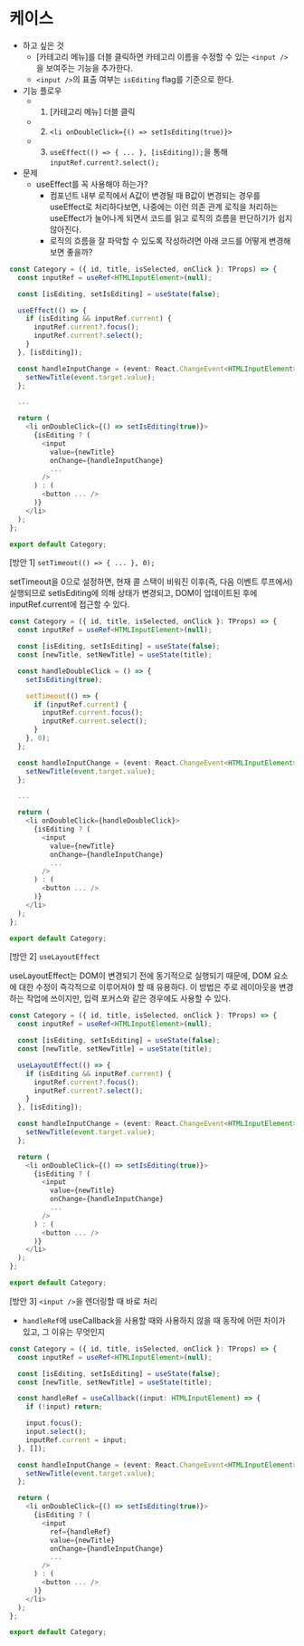 # 케이스

- 하고 싶은 것
  - [카테고리 메뉴]를 더블 클릭하면 카테고리 이름을 수정할 수 있는 `<input />`을 보여주는 기능을 추가한다.
  - `<input />`의 표출 여부는 `isEditing` flag를 기준으로 한다.
- 기능 플로우
  - 1. [카테고리 메뉴] 더블 클릭
  - 2. `<li onDoubleClick={() => setIsEditing(true)}>`
  - 3. `useEffect(() => { ... }, [isEditing]);`을 통해 `inputRef.current?.select();`
- 문제
  - useEffect를 꼭 사용해야 하는가?
    - 컴포넌트 내부 로직에서 A값이 변경될 때 B값이 변경되는 경우를 useEffect로 처리하다보면, 나중에는 이런 의존 관계 로직을 처리하는 useEffect가 늘어나게 되면서 코드를 읽고 로직의 흐름을 판단하기가 쉽지 않아진다.
    - 로직의 흐름을 잘 파악할 수 있도록 작성하려면 아래 코드를 어떻게 변경해보면 좋을까?

```Typescript
const Category = ({ id, title, isSelected, onClick }: TProps) => {
  const inputRef = useRef<HTMLInputElement>(null);

  const [isEditing, setIsEditing] = useState(false);

  useEffect(() => {
    if (isEditing && inputRef.current) {
      inputRef.current?.focus();
      inputRef.current?.select();
    }
  }, [isEditing]);

  const handleInputChange = (event: React.ChangeEvent<HTMLInputElement>) => {
    setNewTitle(event.target.value);
  };

  ...

  return (
    <li onDoubleClick={() => setIsEditing(true)}>
      {isEditing ? (
        <input
          value={newTitle}
          onChange={handleInputChange}
          ...
        />
      ) : (
        <button ... />
      )}
    </li>
  );
};

export default Category;
```

[방안 1] `setTimeout(() => { ... }, 0);`

setTimeout을 0으로 설정하면, 현재 콜 스택이 비워진 이후(즉, 다음 이벤트 루프에서) 실행되므로 setIsEditing에 의해 상태가 변경되고, DOM이 업데이트된 후에 inputRef.current에 접근할 수 있다.

```Typescript
const Category = ({ id, title, isSelected, onClick }: TProps) => {
  const inputRef = useRef<HTMLInputElement>(null);

  const [isEditing, setIsEditing] = useState(false);
  const [newTitle, setNewTitle] = useState(title);

  const handleDoubleClick = () => {
    setIsEditing(true);

    setTimeout(() => {
      if (inputRef.current) {
        inputRef.current.focus();
        inputRef.current.select();
      }
    }, 0);
  };

  const handleInputChange = (event: React.ChangeEvent<HTMLInputElement>) => {
    setNewTitle(event.target.value);
  };

  ...

  return (
    <li onDoubleClick={handleDoubleClick}>
      {isEditing ? (
        <input
          value={newTitle}
          onChange={handleInputChange}
          ...
        />
      ) : (
        <button ... />
      )}
    </li>
  );
};

export default Category;
```

[방안 2] `useLayoutEffect`

useLayoutEffect는 DOM이 변경되기 전에 동기적으로 실행되기 때문에, DOM 요소에 대한 수정이 즉각적으로 이루어져야 할 때 유용하다. 이 방법은 주로 레이아웃을 변경하는 작업에 쓰이지만, 입력 포커스와 같은 경우에도 사용할 수 있다.

```Typescript
const Category = ({ id, title, isSelected, onClick }: TProps) => {
  const inputRef = useRef<HTMLInputElement>(null);

  const [isEditing, setIsEditing] = useState(false);
  const [newTitle, setNewTitle] = useState(title);

  useLayoutEffect(() => {
    if (isEditing && inputRef.current) {
      inputRef.current?.focus();
      inputRef.current?.select();
    }
  }, [isEditing]);

  const handleInputChange = (event: React.ChangeEvent<HTMLInputElement>) => {
    setNewTitle(event.target.value);
  };

  return (
    <li onDoubleClick={() => setIsEditing(true)}>
      {isEditing ? (
        <input
          value={newTitle}
          onChange={handleInputChange}
          ...
        />
      ) : (
        <button ... />
      )}
    </li>
  );
};

export default Category;
```

[방안 3] `<input />`을 렌더링할 때 바로 처리

- `handleRef`에 useCallback을 사용할 때와 사용하지 않을 때 동작에 어떤 차이가 있고, 그 이유는 무엇인지

```Typescript
const Category = ({ id, title, isSelected, onClick }: TProps) => {
  const inputRef = useRef<HTMLInputElement>(null);

  const [isEditing, setIsEditing] = useState(false);
  const [newTitle, setNewTitle] = useState(title);

  const handleRef = useCallback((input: HTMLInputElement) => {
    if (!input) return;

    input.focus();
    input.select();
    inputRef.current = input;
  }, []);

  const handleInputChange = (event: React.ChangeEvent<HTMLInputElement>) => {
    setNewTitle(event.target.value);
  };

  return (
    <li onDoubleClick={() => setIsEditing(true)}>
      {isEditing ? (
        <input
          ref={handleRef}
          value={newTitle}
          onChange={handleInputChange}
          ...
        />
      ) : (
        <button ... />
      )}
    </li>
  );
};

export default Category;

```
